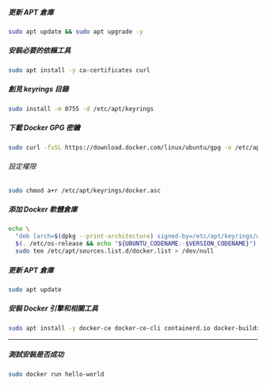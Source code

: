 
##### 更新 APT 倉庫
```bash
sudo apt update && sudo apt upgrade -y
```

##### 安裝必要的依賴工具
```bash
sudo apt install -y ca-certificates curl
```

##### 創見 keyrings 目錄
```bash
sudo install -m 0755 -d /etc/apt/keyrings
```
##### 下載 Docker GPG 密鑰
```bash
sudo curl -fsSL https://download.docker.com/linux/ubuntu/gpg -o /etc/apt/keyrings/docker.asc
```

###### 設定權限
```bash
sudo chmod a+r /etc/apt/keyrings/docker.asc
```

##### 添加 Docker 軟體倉庫
```bash
echo \
  "deb [arch=$(dpkg --print-architecture) signed-by=/etc/apt/keyrings/docker.asc] https://download.docker.com/linux/ubuntu \
  $(. /etc/os-release && echo "${UBUNTU_CODENAME:-$VERSION_CODENAME}") stable" | \
  sudo tee /etc/apt/sources.list.d/docker.list > /dev/null
```

#####  更新 APT 倉庫
```bash
sudo apt update
```

##### 安裝 Docker 引擎和相關工具
```bash
sudo apt install -y docker-ce docker-ce-cli containerd.io docker-buildx-plugin docker-compose-plugin
```

---
##### 測試安裝是否成功
```bash
sudo docker run hello-world
```
